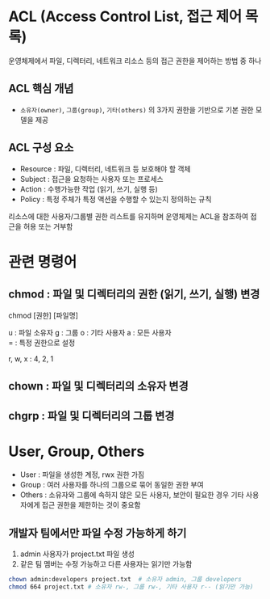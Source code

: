 # ACL (Access Control List, 접근 제어 목록)
운영체제에서 파일, 디렉터리, 네트워크 리소스 등의 접근 권한을 제어하는 방법 중 하나 

## ACL 핵심 개념
- `소유자(owner)`, `그룹(group)`, `기타(others)` 의 3가지 권한을 기반으로 기본 권한 모델을 제공 

## ACL 구성 요소
- Resource : 파일, 디렉터리, 네트워크 등 보호해야 할 객체
- Subject : 접근을 요청하는 사용자 또는 프로세스
- Action : 수행가능한 작업 (읽기, 쓰기, 실행 등)
- Policy : 특정 주체가 특정 액션을 수행할 수 있는지 정의하는 규칙

리소스에 대한 사용자/그룹별 권한 리스트를 유지하며 운영체제는 ACL을 참조하여 접근을 허용 또는 거부함 

# 관련 명령어
## chmod : 파일 및 디렉터리의 권한 (읽기, 쓰기, 실행) 변경
chmod [권한] [파일명]

u : 파일 소유자 
g : 그룹
o : 기타 사용자 
a : 모든 사용자  
= : 특정 권한으로 설정 

r, w, x : 4, 2, 1

## chown : 파일 및 디렉터리의 소유자 변경

## chgrp : 파일 및 디렉터리의 그룹 변경 


# User, Group, Others
- User : 파일을 생성한 계정, rwx 권한 가짐
- Group : 여러 사용자를 하나의 그룹으로 묶어 동일한 권한 부여 
- Others : 소유자와 그룹에 속하지 않은 모든 사용자, 보안이 필요한 경우 기타 사용자에게 접근 권한을 제한하는 것이 중요함 

## 개발자 팀에서만 파일 수정 가능하게 하기 
1. admin 사용자가 project.txt 파일 생성
2. 같은 팀 멤버는 수정 가능하고 다른 사용자는 읽기만 가능함 

```sh
chown admin:developers project.txt  # 소유자 admin, 그룹 developers
chmod 664 project.txt # 소유자 rw-, 그룹 rw-, 기타 사용자 r-- (읽기만 가능)
```


